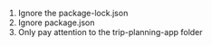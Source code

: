 1) Ignore the package-lock.json
2) Ignore package.json
3) Only pay attention to the trip-planning-app folder
